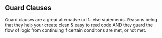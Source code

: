 ## Guard Clauses

Guard clauses are a great alternative to if…else statements. Reasons being that they help your create clean & easy to read code AND they guard the flow of logic from continuing if certain conditions are met, or not met.
